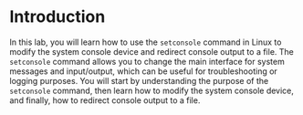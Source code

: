 # Introduction

In this lab, you will learn how to use the `setconsole` command in Linux to modify the system console device and redirect console output to a file. The `setconsole` command allows you to change the main interface for system messages and input/output, which can be useful for troubleshooting or logging purposes. You will start by understanding the purpose of the `setconsole` command, then learn how to modify the system console device, and finally, how to redirect console output to a file.
